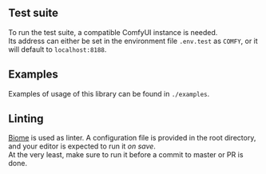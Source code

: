 ## Test suite

To run the test suite, a compatible ComfyUI instance is needed.  
Its address can either be set in the environment file `.env.test` as `COMFY`, or it will default to `localhost:8188`.

## Examples

Examples of usage of this library can be found in `./examples`.

## Linting

[Biome](https://biomejs.dev/linter/) is used as linter. A configuration file is provided in the root directory, and your editor is expected to run it _on save_.  
At the very least, make sure to run it before a commit to master or PR is done.
